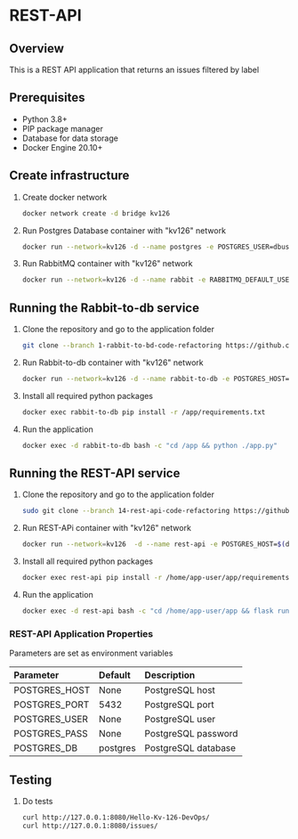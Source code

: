 # REST-API

## Overview

This is a REST API application that returns an issues filtered by label

## Prerequisites

* Python 3.8+
* PIP package manager
* Database for data storage
* Docker Engine 20.10+

## Create infrastructure

1. Create docker network

    ```bash
	docker network create -d bridge kv126
    ```

2. Run Postgres Database container with "kv126" network

    ```bash
    docker run --network=kv126 -d --name postgres -e POSTGRES_USER=dbuser -e POSTGRES_PASSWORD=dbpass postgres
    ```

3. Run RabbitMQ container with "kv126" network

    ```bash
	docker run --network=kv126 -d --name rabbit -e RABBITMQ_DEFAULT_USER=mquser -e RABBITMQ_DEFAULT_PASS=mqpass -p 15672:15672 rabbitmq:3.9-management
    ```

## Running the Rabbit-to-db service

1. Clone the repository and go to the application folder

    ```bash
    git clone --branch 1-rabbit-to-bd-code-refactoring https://github.com/Kv-126-DevOps/rabbit-to-db.git /opt/rabbit-to-db
    ```

2. Run Rabbit-to-db container with "kv126" network

    ```bash
	docker run --network=kv126 -d --name rabbit-to-db -e POSTGRES_HOST=$(docker inspect -f '{{range.NetworkSettings.Networks}}{{.IPAddress}}{{end}}' postgres) -e POSTGRES_PORT=5432 -e POSTGRES_USER=dbuser -e POSTGRES_PW=dbpass -e POSTGRES_DB=postgres -e RABBIT_HOST=$(docker inspect -f '{{range.NetworkSettings.Networks}}{{.IPAddress}}{{end}}' rabbit) -e RABBIT_PORT=5672 -e RABBIT_USER=mquser -e RABBIT_PW=mqpass -e RABBIT_QUEUE=restapi -v /opt/rabbit-to-db:/app python:3.9-slim sleep infinity
    ```

3. Install all required python packages

    ```bash
	docker exec rabbit-to-db pip install -r /app/requirements.txt
    ```

4. Run the application

    ```bash
	docker exec -d rabbit-to-db bash -c "cd /app && python ./app.py"
    ```

## Running the REST-API service

1. Clone the repository and go to the application folder

   ```bash
   sudo git clone --branch 14-rest-api-code-refactoring https://github.com/Kv-126-DevOps/rest-api.git /opt/rest-api
   ```

2. Run REST-APi container with "kv126" network

    ```bash
    docker run --network=kv126  -d --name rest-api -e POSTGRES_HOST=$(docker inspect -f '{{range.NetworkSettings.Networks}}{{.IPAddress}}{{end}}' postgres) -e POSTGRES_PORT=5432 -e POSTGRES_USER=dbuser -e POSTGRES_PASS=dbpass -e POSTGRES_DB=postgres -v /opt/rest-api:/home/app-user/app -p 8080:5000 python:3.9-slim sleep infinity
    ```

3. Install all required python packages

   ```bash
   docker exec rest-api pip install -r /home/app-user/app/requirements.txt
   ```
4. Run the application

   ```bash
   docker exec -d rest-api bash -c "cd /home/app-user/app && flask run --host=0.0.0.0"
   ```

### REST-API Application Properties

Parameters are set as environment variables

| Parameter     | Default          | Description         |
|:--------------|:-----------------|:--------------------|
| POSTGRES_HOST | None             | PostgreSQL host     |
| POSTGRES_PORT | 5432             | PostgreSQL port     |
| POSTGRES_USER | None             | PostgreSQL user     |
| POSTGRES_PASS | None             | PostgreSQL password |
| POSTGRES_DB   | postgres         | PostgreSQL database |

## Testing

1. Do tests

   ```bash
   curl http://127.0.0.1:8080/Hello-Kv-126-DevOps/
   curl http://127.0.0.1:8080/issues/
   ```

